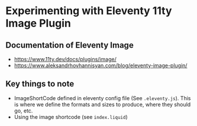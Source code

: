 # Experimenting with Eleventy 11ty Image Plugin

## Documentation of Eleventy Image
- https://www.11ty.dev/docs/plugins/image/
- https://www.aleksandrhovhannisyan.com/blog/eleventy-image-plugin/

## Key things to note
- ImageShortCode defined in eleventy config file (See `.eleventy.js`).  This is where we define the formats and sizes to produce, where they should go, etc.
- Using the image shortcode (see `index.liquid`)
